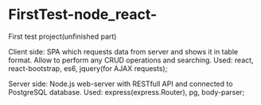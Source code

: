 # FirstTest-node_react-
First test project(unfinished part)

Client side: SPA which requests data from server and shows it in table format. Allow to perform any CRUD operations and searching.
Used: react, react-bootstrap, es6, jquery(for AJAX requests);

Server side: Node.js web-server with RESTfull API and connected to PostgreSQL database.
Used: express(express.Router), pg, body-parser; 
